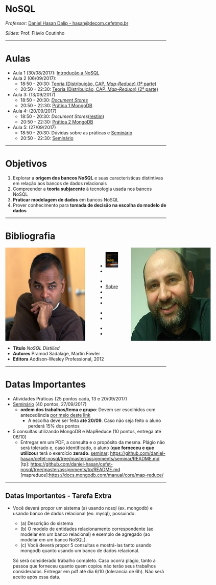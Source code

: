 <!--
  bespokeEvent: bullets.disable
-->

# NoSQL

_Professor:_ [Daniel Hasan Dalip - hasan@decom.cefetmg.br](mailto:hasan@decom.cefetmg.br)

_Slides:_ Prof. Flávio Coutinho

---
# Aulas
- Aula 1 (30/08/2017): [Introdução a NoSQL](classes/intro/)
- Aula 2 (06/09/2017):
  - 18:50 - 20:30: [Teoria (Distribuição, CAP, _Map-Reduce_) (1ª parte)](classes/theory/)
  - 20:50 - 22:30: [Teoria (Distribuição, CAP, _Map-Reduce_) (2ª parte) ](classes/theory/#25)
- Aula 3: (13/09/2017)
  - 18:50 - 20:30: [_Document Stores_](classes/document/)
  - 20:50 - 22:30: [Prática 1 MongoDB][activity-mongodb1]
- Aula 4: (20/09/2017)
  - 18:50 - 20:30: _Document Stores_([restim](classes/document/#47))
  - 20:50 - 22:30:  [Prática 2 MongoDB][activity-mongodb2]
- Aula 5: (27/09/2017)
  - 18:50 - 20:30: Dúvidas sobre as práticas e [Seminário][seminar]
  - 20:50 - 22:30: [Seminário][seminar]



[seminar]: https://github.com/daniel-hasan/cefet-nosql/tree/master/assignments/seminar/README.md
[activity-mongodb1]: https://github.com/daniel-hasan/cefet-nosql/tree/master/assignments/mongodb/README.md
[activity-mongodb2]: https://github.com/daniel-hasan/cefet-nosql/tree/master/assignments/mongodb2/README.md
[activity-neo4j]: https://github.com/daniel-hasan/cefet-nosql/tree/master/assignments/neo4j/README.md

---
# Objetivos

1. Explorar a **origem dos bancos NoSQL** e suas características distintivas em
   relação aos bancos de dados relacionais
1. Compreender a **teoria subjacente** à tecnologia usada nos bancos NoSQL
1. **Praticar modelagem de dados** em bancos NoSQL
1. Prover conhecimento para **tomada de decisão na escolha do modelo de dados**

---
# Bibliografia

<div style="display: flex; flex-direction: row; justify-content: space-around; width: 100%;">
  <img class="portrait left floating" src="images/pramod-sadalage-avatar.jpg" style="order: 0;">
  <img class="portrait right floating" src="images/martin-fowler-avatar.jpg" style="order: 2;">
  <div class="" style="order: 1">
    <figure class="book">
      <ul class="hardcover_front" class="no-bullet">
        <li class="no-bullet"><img src="images/book-nosql-distilled.png" width="100%" height="100%"></li>
        <li class="no-bullet"></li>
      </ul>
      <ul class="page no-bullet">
        <li class="no-bullet"></li>
        <li class="no-bullet"><a class="book-btn" href="http://martinfowler.com/books/nosql.html">Sobre</a></li>
        <li class="no-bullet"></li>
        <li class="no-bullet"></li>
        <li class="no-bullet"></li>
      </ul>
      <ul class="hardcover_back no-bullet">
        <li class="no-bullet"></li>
        <li class="no-bullet"></li>
      </ul>
      <ul class="book_spine no-bullet">
        <li class="no-bullet"></li>
        <li class="no-bullet"></li>
      </ul>
    </figure>  
  </div>
</div>

- **Título**	_NoSQL Distilled_
- **Autores**	Pramod Sadalage, Martin Fowler
- **Editora**	 Addison-Wesley Professional, 2012

---
# Datas Importantes

- Atividades Práticas (25 pontos cada, 13 e 20/09/2017)
- [Seminário][seminar] (40 pontos, 27/09/2017)
  - **ordem dos trabalhos/tema e grupo**: Devem ser escolhidos com antecedência [por meio deste link](https://goo.gl/5Q4idT)
    - A escolha deve ser feita **até 20/09**. Caso não seja feito o aluno perderá 15% dos pontos
- 5 consultas utilizando MongoDB e MapReduce (10 pontos, entrega até 06/10)
  - Entregar em um PDF, a consulta e o propósito da mesma. Plágio não será tolerado e, caso identificado, o aluno (**que forneceu e que utilizou**) terá o exercício **zerado**.
  [seminar]: https://github.com/daniel-hasan/cefet-nosql/tree/master/assignments/seminar/README.md
  [tp]: https://github.com/daniel-hasan/cefet-nosql/tree/master/assignments/tp/README.md
  [mapreduce]:https://docs.mongodb.com/manual/core/map-reduce/
---
## Datas Importantes - Tarefa Extra
- Você deverá propor um sistema (a) usando nosql (ex. mongodb) e usando banco de dados relacional (ex: mysql), possuindo:
  - (a) Descrição do sistema
  - (b) O modelo de entidades relacionamento correspondente (ao modelar em um banco relacional) e exemplo de agregado (ao modelar em um banco NoSQL).
  - (c) Você deverá propor 5 consultas e mostrá-las tanto usando mongodb quanto usando um banco de dados relacional.

  Só será considerado trabalho completo. Caso ocorra plágio, tanto a pessoa que forneceu quanto quem copiou não terão seus trabalhos considerados. Entregar em pdf até dia 6/10 (tolerancia de 6h). Não será aceito após essa data.
